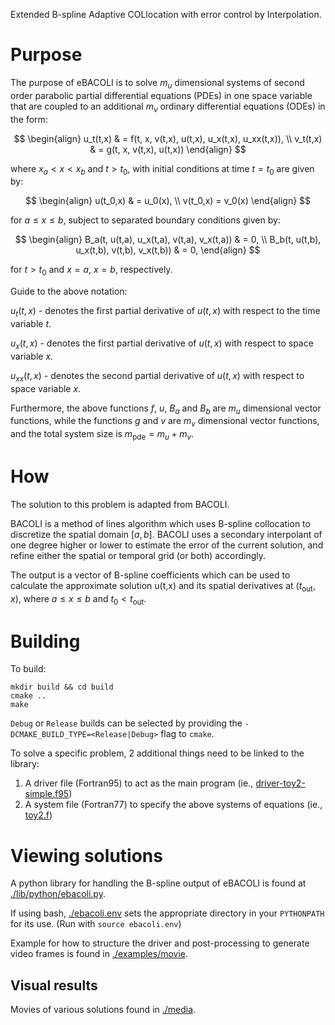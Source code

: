 Extended B-spline Adaptive COLlocation with error control by Interpolation.

Purpose
=======

The purpose of eBACOLI is to solve $m_u$ dimensional systems of second order parabolic partial differential equations (PDEs) in one space variable that are coupled to an additional $m_v$ ordinary differential equations (ODEs) in the form:

$$
\begin{align}
u_t(t,x) & = f(t, x, v(t,x), u(t,x), u_x(t,x), u_xx(t,x)), \\
v_t(t,x) & = g(t, x, v(t,x), u(t,x))
\end{align}
$$

where $x_a \lt x \lt x_b$ and $t \gt t_0$, with initial conditions at time $t = t_0$ are given by:

$$
\begin{align}
u(t_0,x) & = u_0(x), \\
v(t_0,x) = v_0(x)
\end{align}
$$

for $a \le x \le b$, subject to separated boundary conditions given by:

$$
\begin{align}
B_a(t, u(t,a), u_x(t,a), v(t,a), v_x(t,a)) & = 0, \\
B_b(t, u(t,b), u_x(t,b), v(t,b), v_x(t,b)) & = 0,
\end{align}
$$

for $t \gt t_0$ and $x = a$, $x = b$, respectively.

Guide to the above notation:

$u_t(t,x)$ - denotes the first partial derivative of $u(t,x)$ with respect to the time variable $t$.

$u_x(t,x)$ - denotes the first partial derivative of $u(t,x)$ with respect to space variable $x$.

$u_{xx}(t,x)$ - denotes the second partial derivative of $u(t,x)$ with respect to space variable $x$.

Furthermore, the above functions $f$, $u$, $B_a$ and $B_b$ are $m_u$ dimensional vector functions, while the functions $g$ and $v$ are $m_v$ dimensional vector functions, and the total system size is $m_\text{pde} = m_u + m_v$.

How
===

The solution to this problem is adapted from BACOLI.

BACOLI is a method of lines algorithm which uses B-spline collocation to discretize the spatial domain $[a,b]$. BACOLI uses a secondary interpolant of one degree higher or lower to estimate the error of the current solution, and refine either the spatial or temporal grid (or both) accordingly.

The output is a vector of B-spline coefficients which can be used to calculate the approximate solution u(t,x) and its spatial derivatives at $(t_\text{out},x)$, where $a \le x \le b$ and $t_0 \lt t_\text{out}$.

Building
========

To build:
```
mkdir build && cd build
cmake ..
make
```

`Debug` or `Release` builds can be selected by providing the `-DCMAKE_BUILD_TYPE=<Release|Debug>` flag to `cmake`.

To solve a specific problem, 2 additional things need to be linked to the library:

1.  A driver file (Fortran95) to act as the main program (ie., [driver-toy2-simple.f95](./examples/extended/driver-toy2-simple.f95))
2.  A system file (Fortran77) to specify the above systems of equations (ie., [toy2.f](./examples/extended/toy2.f))

Viewing solutions
=================

A python library for handling the B-spline output of eBACOLI is found at [./lib/python/ebacoli.py](./lib/python/ebacoli.py).

If using bash, [./ebacoli.env](./ebacoli.env) sets the appropriate directory in your `PYTHONPATH` for its use. (Run with `source ebacoli.env`)

Example for how to structure the driver and post-processing to generate video frames is found in [./examples/movie](./examples/movie).

Visual results
--------------

Movies of various solutions found in [./media](./media).
